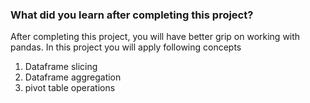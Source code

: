 ### What did you learn after completing this project?

 After completing this project, you will have better grip on working with pandas. In this project you will apply following concepts
1) Dataframe slicing
2) Dataframe aggregation
3) pivot table operations


